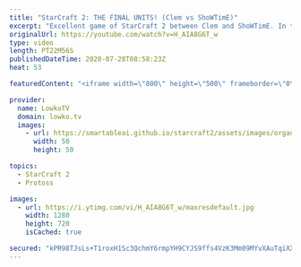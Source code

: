 ```yaml
---
title: "StarCraft 2: THE FINAL UNITS! (Clem vs ShoWTimE)"
excerpt: "Excellent game of StarCraft 2 between Clem and ShoWTimE. In this Terran versus Protoss at the professional level we see an extremely close match betweenn some of the highest ranked players in Europe.  Get more videos & support my work: http://www.patreon.com/lowkotv  My second channel: http://lowko.tv/morelowko"
originalUrl: https://youtube.com/watch?v=H_AIA8G6T_w
type: video
length: PT22M56S
publishedDateTime: 2020-07-28T08:58:23Z
heat: 53

featuredContent: "<iframe width=\"800\" height=\"500\" frameborder=\"0\" src=\"https://www.youtube.com/embed/H_AIA8G6T_w\" allow=\"accelerometer; autoplay; encrypted-media; gyroscope; picture-in-picture\" allowfullscreen></iframe>"

provider:
  name: LowkoTV
  domain: lowko.tv
  images:
    - url: https://smartableai.github.io/starcraft2/assets/images/organizations/lowko.tv-50x50.jpg
      width: 50
      height: 50

topics:
  - StarCraft 2
  - Protoss

images:
  - url: https://i.ytimg.com/vi/H_AIA8G6T_w/maxresdefault.jpg
    width: 1280
    height: 720
    isCached: true

secured: "kPR98TJsLs+T1roxH1Sc3QchmY6rmpYH9CYJS9ffs4VzK3Mm09MYvXAuTqiXXgKFcfzD9Iv+KGfaQf1wOIaLdYGFIOfzX07gNjprm/Sbk7qI3XlfH/QNTuAedCNqoTkd95/cfC4+rvpCZk7z6QXyY0WOyhRmXLXaLKwdzMhDiOax6vkE4Om0u0C/lloXD7T8oB0AU9updwNtMRUJIO/DzCl3JqRonLQFAfwPSetx3IdpuiBGbL3R+dEUKppyF0vLPjA2kBFjfpq7IC8bRsJlDzah8J6ImyXuJKJYYqfp7Of7k7G5odKFD477nzFTqVxEwFzFtIykaPM/ivGe8aIA2Pz8ruCLdip+HKYcAmmzdRtEEO4Z5nTDvESdZLkAlNLGigxqBT6G3BylRYYTOpojTKEEwrewcCJlIo4lCwV0ASA=;SXDkWSnU8M8Y4nz1pJLRPg=="
---
```


